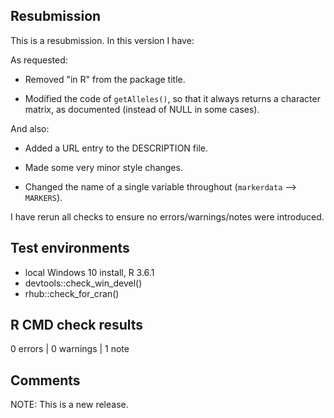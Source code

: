 ## Resubmission
This is a resubmission. In this version I have:

As requested:
* Removed "in R" from the package title.

* Modified the code of `getAlleles()`, so that it always returns
  a character matrix, as documented (instead of NULL in some cases).

And also:
* Added a URL entry to the DESCRIPTION file.

* Made some very minor style changes.

* Changed the name of a single variable throughout (`markerdata` --> `MARKERS`).
  
I have rerun all checks to ensure no errors/warnings/notes were introduced.
  

## Test environments
* local Windows 10 install, R 3.6.1
* devtools::check_win_devel()
* rhub::check_for_cran()

## R CMD check results

0 errors | 0 warnings | 1 note

## Comments

NOTE: This is a new release. 

